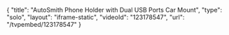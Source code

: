 {
    "title": "AutoSmith Phone Holder with Dual USB Ports   Car Mount",
    "type": "solo",
    "layout": "iframe-static",
    "videoId": "123178547",
    "url": "\/tvpembed\/123178547"
}